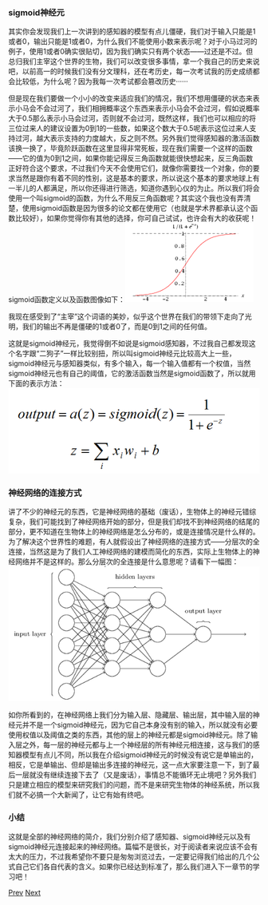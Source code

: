 ### sigmoid神经元

其实你会发现我们上一次讲到的感知器的模型有点儿僵硬，我们对于输入只能是1或者0，输出只能是1或者0，为什么我们不能使用小数来表示呢？对于小马过河的例子，使用1或者0确实很贴切，因为我们确实只有两个状态——过还是不过。但总归我们主宰这个世界的生物，我们可以改变很多事情，拿一个我自己的历史来说吧，以前高一的时候我们没有分文理科，还在考历史，每一次考试我的历史成绩都会比较低，为什么呢？因为我每一次考试都会篡改历史······

但是现在我们要做一个小小的改变来适应我们的情况，我们不想用僵硬的状态来表示小马会不会过河了，我们相拥概率这个东西来表示小马会不会过河，假如说概率大于0.5那么表示小马会过河，否则就不会过河，既然这样，我们也可以相应的将三位过来人的建议设置为0到1的一些数，如果这个数大于0.5呢表示这位过来人支持过河，越大表示支持的力度越大，反之则不然。另外我们觉得感知器的激活函数该换一换了，毕竟阶跃函数在这里显得非常死板，现在我们需要一个这样的函数——它的值为0到1之间，如果你能记得反三角函数就能很快想起来，反三角函数正好符合这个要求，不过我们今天不会使用它们，就像你需要找一个对象，你的要求当然是跟你有着不同的性别，这是基本的要求，所以说这个基本的要求地球上有一半儿的人都满足，所以你还得进行筛选，知道你遇到心仪的为止。所以我们将会使用一个叫sigmoid的函数，为什么不用反三角函数呢？其实这个我也没有弄清楚，使用sigmoid函数是因为很多的论文都在使用它（也就是学术界都承认这个函数比较好），如果你觉得你有其他的选择，你可自己试试，也许会有大的收获呢！sigmoid函数定义以及函数图像如下：![chapter1_sigmoid_function](../image/chapter1/chapter1_sigmoid_function.png)

我现在感受到了“主宰”这个词语的美妙，似乎这个世界在我们的带领下走向了光明，我们的输出不再是僵硬的1或者0了，而是0到1之间的任何值。

这就是sigmoid神经元，我觉得倒不如说是sigmoid感知器，不过我自己都发现这个名字跟“二狗子”一样比较别扭，所以叫sigmoid神经元比较高大上一些，sigmoid神经元与感知器类似，有多个输入，每一个输入值都有一个权值，当然sigmoid神经元也有自己的阈值，它的激活函数当然是sigmoid函数了，所以就用下面的表示方法：![chapter1_sigmoid_denote](../image/chapter1/chapter1_sigmoid_denote.png)


### 神经网络的连接方式

讲了不少的神经元的东西，它是神经网络的基础（废话），生物体上的神经元错综复杂，我们可能找到了神经网络开始的部分，但是我们却找不到神经网络的结尾的部分，更不知道在生物体上的神经网络是怎么分布的，或是连接情况是什么样的。为了解决这个世界性的难题，有人就假设出了神经网络的连接方式——分层次的全连接，当然这是为了我们人工神经网络的建模而简化的东西，实际上生物体上的神经网络并不是这样的。那么分层次的全连接是什么意思呢？请看下一幅图：![chapter1_net_connection](../image/chapter1/chapter1_net_connection.png)

如你所看到的，在神经网络上我们分为输入层、隐藏层、输出层，其中输入层的神经元并不是一个sigmoid神经元，因为它自己本身没有别的输入，所以就没有必要使用权值以及阈值之类的东西，其他的层上的神经元都是sigmoid神经元。除了输入层之外，每一层的神经元都与上一个神经层的所有神经元相连接，这与我们的感知器模型有点儿不同，所以我在介绍sigmoid神经元的时候没有说它是单输出的，相反，它是单输出、但却是输出多连接的神经元，这一点大家要注意一下，到了最后一层就没有继续连接下去了（又是废话），事情总不能循环无止境吧？另外我们只是建立相应的模型来研究我们的问题，而不是来研究生物体的神经系统，所以我们就不必搞一个大新闻了，让它有始有终吧。


###  小结

这就是全部的神经网络的简介，我们分别介绍了感知器、sigmoid神经元以及有sigmoid神经元连接起来的神经网络。篇幅不是很长，对于阅读者来说应该不会有太大的压力，不过我希望你不要只是匆匆浏览过去，一定要记得我们给出的几个公式自己它们各自代表的含义。如果你已经达到标准了，那么我们进入下一章节的学习吧！

[Prev](./1.md)                             [Next](../chapter2/1.md)